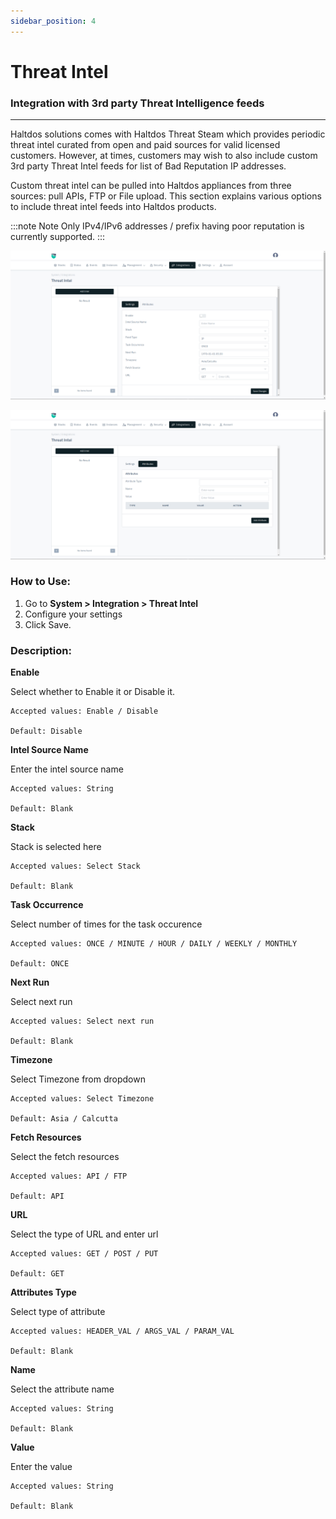 ```yaml
---
sidebar_position: 4
---
```


# Threat Intel

### Integration with 3rd party Threat Intelligence feeds

---

Haltdos solutions comes with Haltdos Threat Steam which provides periodic threat intel curated from open and paid sources for valid licensed customers. However, at times, customers may wish to also include custom 3rd party Threat Intel feeds for list of Bad Reputation IP addresses.

Custom threat intel can be pulled into Haltdos appliances from three sources: pull APIs, FTP or File upload. This section explains various options to include threat intel feeds into Haltdos products.

:::note Note
Only IPv4/IPv6 addresses / prefix having poor reputation is currently supported.
:::

![threat_feeds](/img/platform/v8/docs/tIntel1.png)

![threat_feeds](/img/platform/v8/docs/threatIntel2.png)

### How to Use:

1. Go to **System > Integration > Threat Intel**
2. Configure your settings
3. Click Save.
  
### Description:

**Enable**

  Select whether to Enable it or Disable it. 

    Accepted values: Enable / Disable

    Default: Disable 

**Intel Source Name**

  Enter the intel source name

    Accepted values: String

    Default: Blank 

**Stack**

Stack is selected here

    Accepted values: Select Stack

    Default: Blank 

**Task Occurrence**

Select number of times for the task occurence

    Accepted values: ONCE / MINUTE / HOUR / DAILY / WEEKLY / MONTHLY

    Default: ONCE 

**Next Run**

Select next run

    Accepted values: Select next run

    Default: Blank 

**Timezone**

Select Timezone from dropdown

    Accepted values: Select Timezone

    Default: Asia / Calcutta 

**Fetch Resources**

Select the fetch resources

    Accepted values: API / FTP

    Default: API 

**URL**

Select the type of URL and enter url

    Accepted values: GET / POST / PUT

    Default: GET

**Attributes Type**

Select type of attribute

    Accepted values: HEADER_VAL / ARGS_VAL / PARAM_VAL

    Default: Blank

**Name**

Select the attribute name

    Accepted values: String

    Default: Blank

**Value**

Enter the value 

    Accepted values: String

    Default: Blank


